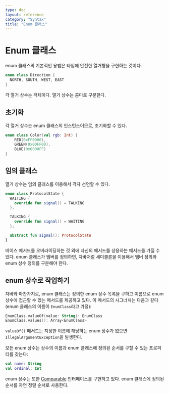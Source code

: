 ```yaml
---
type: doc
layout: reference
category: "Syntax"
title: "Enum 클래스"
---
```


# Enum 클래스

enum 클래스의 기본적인 용법은 타입에 안전한 열거형을 구현하는 것이다.

``` kotlin
enum class Direction {
  NORTH, SOUTH, WEST, EAST
}
```

각 열거 상수는 객체이다. 열거 상수는 콤마로 구분한다.

## 초기화

각 열거 상수는 enum 클래스의 인스턴스이므로, 초기화할 수 있다.

``` kotlin
enum class Color(val rgb: Int) {
    RED(0xFF0000),
    GREEN(0x00FF00),
    BLUE(0x0000FF)
}
```

## 임의 클래스

열거 상수는 임의 클래스를 이용해서 각자 선언할 수 있다.

``` kotlin
enum class ProtocolState {
  WAITING {
    override fun signal() = TALKING
  },

  TALKING {
    override fun signal() = WAITING
  };

  abstract fun signal(): ProtocolState
}
```

베이스 메서드를 오버라이딩하는 것 외에 자신의 메서드를 상응하는 메서드를 가질 수 있다.
enum 클래스가 멤버를 정의하면, 자바처럼 세미콜론을 이용해서 멤버 정의와 enum 상수 정의를 구분해야 한다.

## enum 상수로 작업하기

자바와 마찬가지로, enum 클래스는 정의한 enum 상수 목록을 구하고 이름으로 enum 상수에 접근할 수 있는
메서드를 제공하고 있다. 이 메서드의 시그너처는 다음과 같다(enum 클래스의 이름이 `EnumClass`라고 가정):

``` kotlin
EnumClass.valueOf(value: String): EnumClass
EnumClass.values(): Array<EnumClass>
```

`valueOf()` 메서드는 지정한 이름에 해당하는 enum 상수가 없으면 `IllegalArgumentException`을 발생한다.

모든 enum 상수는 상수의 이름과 enum 클래스에 정의된 순서를 구할 수 있는 프로퍼티를 갖는다:

``` kotlin
val name: String
val ordinal: Int
```

enum 상수는 또한 [Comparable](/api/latest/jvm/stdlib/kotlin/-comparable/index.html) 인터페이스를 구현하고 있다.
enum 클래스에 정의된 순서를 자연 정렬 순서로 사용한다.
